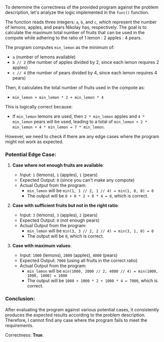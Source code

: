 To determine the correctness of the provided program against the problem description, let's analyze the logic implemented in the `func()` function.

The function reads three integers: `a`, `b`, and `c`, which represent the number of lemons, apples, and pears Nikolay has, respectively. The goal is to calculate the maximum total number of fruits that can be used in the compote while adhering to the ratio of 1 lemon : 2 apples : 4 pears.

The program computes `min_lemon` as the minimum of:
- `a` (number of lemons available)
- `b // 2` (the number of apples divided by 2, since each lemon requires 2 apples)
- `c // 4` (the number of pears divided by 4, since each lemon requires 4 pears)

Then, it calculates the total number of fruits used in the compote as:
- `min_lemon + min_lemon * 2 + min_lemon * 4`

This is logically correct because:
- If `min_lemon` lemons are used, then `2 * min_lemon` apples and `4 * min_lemon` pears will be used, leading to a total of `min_lemon + 2 * min_lemon + 4 * min_lemon = 7 * min_lemon`.

However, we need to check if there are any edge cases where the program might not work as expected.

### Potential Edge Case:
1. **Case where not enough fruits are available**:
   - Input: `1` (lemons), `1` (apples), `1` (pears)
   - Expected Output: `0` (since you can't make any compote)
   - Actual Output from the program:
     - `min_lemon` will be `min(1, 1 // 2, 1 // 4) = min(1, 0, 0) = 0`
     - The output will be `0 + 0 * 2 + 0 * 4 = 0`, which is correct.

2. **Case with sufficient fruits but not in the right ratio**:
   - Input: `3` (lemons), `3` (apples), `2` (pears)
   - Expected Output: `0` (not enough pears)
   - Actual Output from the program:
     - `min_lemon` will be `min(3, 3 // 2, 2 // 4) = min(3, 1, 0) = 0`
     - The output will be `0`, which is correct.

3. **Case with maximum values**:
   - Input: `1000` (lemons), `2000` (apples), `4000` (pears)
   - Expected Output: `7000` (using all fruits in the correct ratio)
   - Actual Output from the program:
     - `min_lemon` will be `min(1000, 2000 // 2, 4000 // 4) = min(1000, 1000, 1000) = 1000`
     - The output will be `1000 + 1000 * 2 + 1000 * 4 = 7000`, which is correct.

### Conclusion:
After evaluating the program against various potential cases, it consistently produces the expected results according to the problem description. Therefore, I cannot find any case where the program fails to meet the requirements.

Correctness: **True**.
